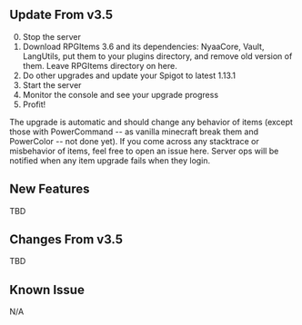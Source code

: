 ## Update From v3.5

0. Stop the server
1. Download RPGItems 3.6 and its dependencies: NyaaCore, Vault, LangUtils, put them to your plugins directory, and remove old version of them. Leave RPGItems directory on here.
2. Do other upgrades and update your Spigot to latest 1.13.1
3. Start the server
4. Monitor the console and see your upgrade progress
5. Profit!

The upgrade is automatic and should change any behavior of items (except those with PowerCommand -- as vanilla minecraft break them and PowerColor -- not done yet). If you come across any stacktrace or misbehavior of items, feel free to open an issue here. Server ops will be notified when any item upgrade fails when they login.

## New Features

TBD

## Changes From v3.5

TBD

## Known Issue

N/A
